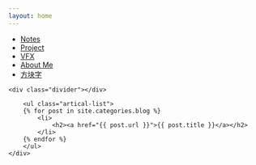 ```yaml
---
layout: home
---
```


<div class="index-content blog">
    <div class="section">
        <ul class="artical-cate">
            <li class="on"><a href="/"><span>Notes</span></a></li>
            <li ><a href="/project"><span>Project</span></a></li>
            <li ><a href="/vfx"><span>VFX</span></a></li>
            <li ><a href="/aboutme"><span>About Me</span></a></li>
            <li ><a href="/opinion"><span>方块字</span></a></li>
        </ul>

	<div class="divider"></div>

        <ul class="artical-list">
        {% for post in site.categories.blog %}
            <li>
                <h2><a href="{{ post.url }}">{{ post.title }}</a></h2>
            </li>
        {% endfor %}
        </ul>
    </div>
</div>
